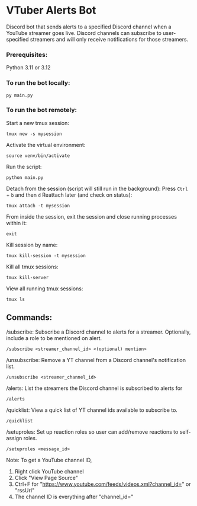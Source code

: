 # VTuber Alerts Bot

Discord bot that sends alerts to a specified Discord channel when a YouTube streamer goes live. Discord channels can subscribe to user-specified streamers and will only receive notifications for those streamers.

### Prerequisites:
Python 3.11 or 3.12

### To run the bot locally:
```
py main.py
```

### To run the bot remotely:
Start a new tmux session:
```
tmux new -s mysession
```
Activate the virtual environment:
```
source venv/bin/activate
```
Run the script:
```
python main.py
```
Detach from the session (script will still run in the background): Press `Ctrl` + `b` and then `d`
Reattach later (and check on status):
```
tmux attach -t mysession
```
From inside the session, exit the session and close running processes within it:
```
exit
```
Kill session by name:
```
tmux kill-session -t mysession
```
Kill all tmux sessions:
```
tmux kill-server
```
View all running tmux sessions:
```
tmux ls
```

## Commands:
/subscribe: Subscribe a Discord channel to alerts for a streamer. Optionally, include a role to be mentioned on alert.
```
/subscribe <streamer_channel_id> <(optional) mention>
```

/unsubscribe: Remove a YT channel from a Discord channel's notification list.
```
/unsubscribe <streamer_channel_id>
```

/alerts: List the streamers the Discord channel is subscribed to alerts for
```
/alerts
```

/quicklist: View a quick list of YT channel ids available to subscribe to.
```
/quicklist
```

/setuproles: Set up reaction roles so user can add/remove reactions to self-assign roles.
```
/setuproles <message_id>
```

Note: To get a YouTube channel ID,
1. Right click YouTube channel
2. Click "View Page Source"
3. Ctrl+F for "https://www.youtube.com/feeds/videos.xml?channel_id=" or "rssUrl"
4. The channel ID is everything after "channel_id="